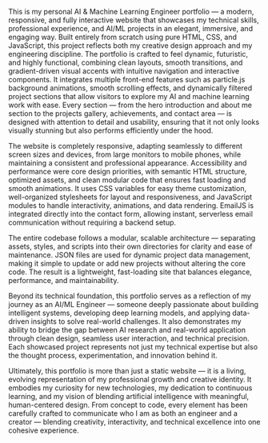 This is my personal AI & Machine Learning Engineer portfolio — a modern, responsive, and fully interactive website that showcases my technical skills, professional experience, and AI/ML projects in an elegant, immersive, and engaging way. Built entirely from scratch using pure HTML, CSS, and JavaScript, this project reflects both my creative design approach and my engineering discipline. The portfolio is crafted to feel dynamic, futuristic, and highly functional, combining clean layouts, smooth transitions, and gradient-driven visual accents with intuitive navigation and interactive components. It integrates multiple front-end features such as particle.js background animations, smooth scrolling effects, and dynamically filtered project sections that allow visitors to explore my AI and machine learning work with ease. Every section — from the hero introduction and about me section to the projects gallery, achievements, and contact area — is designed with attention to detail and usability, ensuring that it not only looks visually stunning but also performs efficiently under the hood.

The website is completely responsive, adapting seamlessly to different screen sizes and devices, from large monitors to mobile phones, while maintaining a consistent and professional appearance. Accessibility and performance were core design priorities, with semantic HTML structure, optimized assets, and clean modular code that ensures fast loading and smooth animations. It uses CSS variables for easy theme customization, well-organized stylesheets for layout and responsiveness, and JavaScript modules to handle interactivity, animations, and data rendering. EmailJS is integrated directly into the contact form, allowing instant, serverless email communication without requiring a backend setup.

The entire codebase follows a modular, scalable architecture — separating assets, styles, and scripts into their own directories for clarity and ease of maintenance. JSON files are used for dynamic project data management, making it simple to update or add new projects without altering the core code. The result is a lightweight, fast-loading site that balances elegance, performance, and maintainability.

Beyond its technical foundation, this portfolio serves as a reflection of my journey as an AI/ML Engineer — someone deeply passionate about building intelligent systems, developing deep learning models, and applying data-driven insights to solve real-world challenges. It also demonstrates my ability to bridge the gap between AI research and real-world application through clean design, seamless user interaction, and technical precision. Each showcased project represents not just my technical expertise but also the thought process, experimentation, and innovation behind it.

Ultimately, this portfolio is more than just a static website — it is a living, evolving representation of my professional growth and creative identity. It embodies my curiosity for new technologies, my dedication to continuous learning, and my vision of blending artificial intelligence with meaningful, human-centered design. From concept to code, every element has been carefully crafted to communicate who I am as both an engineer and a creator — blending creativity, interactivity, and technical excellence into one cohesive experience.
